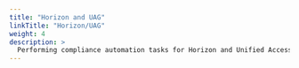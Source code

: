 ```yaml
---
title: "Horizon and UAG"
linkTitle: "Horizon/UAG"
weight: 4
description: >
  Performing compliance automation tasks for Horizon and Unified Access Gateway.
---
```


